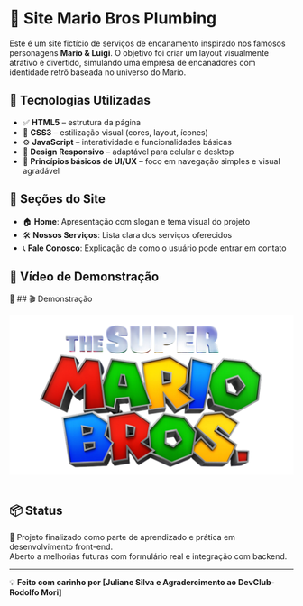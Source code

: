 # 🚿 Site Mario Bros Plumbing

Este é um site fictício de serviços de encanamento inspirado nos famosos personagens **Mario & Luigi**. O objetivo foi criar um layout visualmente atrativo e divertido, simulando uma empresa de encanadores com identidade retrô baseada no universo do Mario.

## 🧰 Tecnologias Utilizadas

- ✅ **HTML5** – estrutura da página
- 🎨 **CSS3** – estilização visual (cores, layout, ícones)
- ⚙️ **JavaScript** – interatividade e funcionalidades básicas
- 📱 **Design Responsivo** – adaptável para celular e desktop
- 🎯 **Princípios básicos de UI/UX** – foco em navegação simples e visual agradável

## 📸 Seções do Site

- 🏠 **Home**: Apresentação com slogan e tema visual do projeto  
- 🛠️ **Nossos Serviços**: Lista clara dos serviços oferecidos  
- 📞 **Fale Conosco**: Explicação de como o usuário pode entrar em contato

## 🎥 Vídeo de Demonstração

🔗 ## 🎬 Demonstração

<img src="https://github.com/julianeoff/novo-projeto-mario/blob/master/img/logo.png?raw=true">
<img src="">




## 📦 Status

🚧 Projeto finalizado como parte de aprendizado e prática em desenvolvimento front-end.  
Aberto a melhorias futuras com formulário real e integração com backend.

---

💡 **Feito com carinho por [Juliane Silva e Agradercimento ao DevClub-Rodolfo Mori]**

